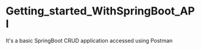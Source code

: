 # Getting_started_WithSpringBoot_API
It's a basic SpringBoot CRUD application accessed using Postman
